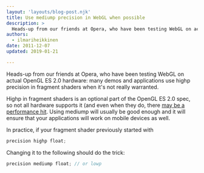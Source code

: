 ```yaml
---
layout: 'layouts/blog-post.njk'
title: Use mediump precision in WebGL when possible
description: >
  Heads-up from our friends at Opera, who have been testing WebGL on actual OpenGL ES 2.0 hardware.
authors:
  - ilmariheikkinen
date: 2011-12-07
updated: 2019-01-21

---
```


Heads-up from our friends at Opera, who have been testing WebGL on actual OpenGL ES 2.0 hardware: many demos and applications use highp precision in fragment shaders when it's not really warranted.

Highp in fragment shaders is an optional part of the OpenGL ES 2.0 spec, so not all hardware supports it (and even when they do, there [may be a performance hit](https://web.archive.org/web/20120229100024/http://my.opera.com/emoller/blog/2011/10/18/all-hail-ios-5). Using mediump will usually be good enough and it will ensure that your applications will work on mobile devices as well.

In practice, if your fragment shader previously started with

```js
precision highp float;
```

Changing it to the following should do the trick:

```js
precision mediump float; // or lowp
```


